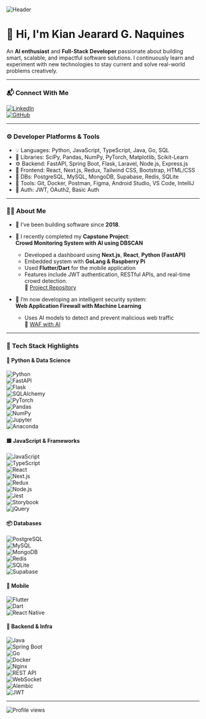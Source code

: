 <div align="left">

![Header](https://github.com/user-attachments/assets/6bf85430-4ff4-4620-8f68-0ab6864e1085)

# 👋 Hi, I'm Kian Jearard G. Naquines

An **AI enthusiast** and **Full-Stack Developer** passionate about building smart, scalable, and impactful software solutions. I continuously learn and experiment with new technologies to stay current and solve real-world problems creatively.

---

### 📬 Connect With Me

[![LinkedIn](https://img.shields.io/badge/LinkedIn-blue?style=for-the-badge&logo=linkedin&logoColor=white)](https://www.linkedin.com/in/kjgnaquines)  
[![GitHub](https://img.shields.io/badge/GitHub-100000?style=for-the-badge&logo=github&logoColor=white)](https://github.com/kiannaquines)

---

### ⚙️ Developer Platforms & Tools

- 💡 Languages: Python, JavaScript, TypeScript, Java, Go, SQL
- 🧪 Libraries: SciPy, Pandas, NumPy, PyTorch, Matplotlib, Scikit-Learn
- ⚙️ Backend: FastAPI, Spring Boot, Flask, Laravel, Node.js, Express.js
- 🎨 Frontend: React, Next.js, Redux, Tailwind CSS, Bootstrap, HTML/CSS
- 🧱 DBs: PostgreSQL, MySQL, MongoDB, Supabase, Redis, SQLite
- 🧰 Tools: Git, Docker, Postman, Figma, Android Studio, VS Code, IntelliJ
- 🔐 Auth: JWT, OAuth2, Basic Auth

---

### 👨‍💻 About Me

- 🧠 I’ve been building software since **2018**.
- 📘 I recently completed my **Capstone Project**:  
  **Crowd Monitoring System with AI using DBSCAN**  
  - Developed a dashboard using **Next.js**, **React**, **Python (FastAPI)**  
  - Embedded system with **GoLang & Raspberry Pi**  
  - Used **Flutter/Dart** for the mobile application  
  - Features include JWT authentication, RESTful APIs, and real-time crowd detection.  
  🔗 [Project Repository](https://github.com/kiannaquines/crowd-monitoring-app)

- 🔬 I’m now developing an intelligent security system:  
  **Web Application Firewall with Machine Learning**  
  - Uses AI models to detect and prevent malicious web traffic  
  🔗 [WAF with AI](https://github.com/kiannaquines/web-application-firewall-machine-learning)

---

### 🧪 Tech Stack Highlights

#### 🐍 Python & Data Science  
![Python](https://img.shields.io/badge/Python-3776AB?style=for-the-badge&logo=python&logoColor=white)  
![FastAPI](https://img.shields.io/badge/FastAPI-009688?style=for-the-badge&logo=fastapi&logoColor=white)  
![Flask](https://img.shields.io/badge/Flask-000000?style=for-the-badge&logo=flask&logoColor=white)  
![SQLAlchemy](https://img.shields.io/badge/SQLAlchemy-336791?style=for-the-badge&logo=sqlalchemy&logoColor=white)  
![PyTorch](https://img.shields.io/badge/PyTorch-EE4C2C?style=for-the-badge&logo=pytorch&logoColor=white)  
![Pandas](https://img.shields.io/badge/Pandas-150458?style=for-the-badge&logo=pandas&logoColor=white)  
![NumPy](https://img.shields.io/badge/Numpy-013243?style=for-the-badge&logo=numpy&logoColor=white)  
![Jupyter](https://img.shields.io/badge/Jupyter-F37626?style=for-the-badge&logo=jupyter&logoColor=white)  
![Anaconda](https://img.shields.io/badge/Anaconda-44A833?style=for-the-badge&logo=anaconda&logoColor=white)

#### 🟨 JavaScript & Frameworks  
![JavaScript](https://img.shields.io/badge/JavaScript-F7DF1E?style=for-the-badge&logo=javascript&logoColor=black)  
![TypeScript](https://img.shields.io/badge/TypeScript-3178C6?style=for-the-badge&logo=typescript&logoColor=white)  
![React](https://img.shields.io/badge/React-61DAFB?style=for-the-badge&logo=react&logoColor=black)  
![Next.js](https://img.shields.io/badge/Next.js-000000?style=for-the-badge&logo=nextdotjs&logoColor=white)  
![Redux](https://img.shields.io/badge/Redux-764ABC?style=for-the-badge&logo=redux&logoColor=white)  
![Node.js](https://img.shields.io/badge/Node.js-339933?style=for-the-badge&logo=nodedotjs&logoColor=white)  
![Jest](https://img.shields.io/badge/Jest-C21325?style=for-the-badge&logo=jest&logoColor=white)  
![Storybook](https://img.shields.io/badge/Storybook-FF4785?style=for-the-badge&logo=storybook&logoColor=white)  
![jQuery](https://img.shields.io/badge/jQuery-0769AD?style=for-the-badge&logo=jquery&logoColor=white)

#### 📦 Databases  
![PostgreSQL](https://img.shields.io/badge/PostgreSQL-4169E1?style=for-the-badge&logo=postgresql&logoColor=white)  
![MySQL](https://img.shields.io/badge/MySQL-4479A1?style=for-the-badge&logo=mysql&logoColor=white)  
![MongoDB](https://img.shields.io/badge/MongoDB-47A248?style=for-the-badge&logo=mongodb&logoColor=white)  
![Redis](https://img.shields.io/badge/Redis-DC382D?style=for-the-badge&logo=redis&logoColor=white)  
![SQLite](https://img.shields.io/badge/SQLite-003B57?style=for-the-badge&logo=sqlite&logoColor=white)  
![Supabase](https://img.shields.io/badge/Supabase-3ECF8E?style=for-the-badge&logo=supabase&logoColor=white)

#### 📱 Mobile  
![Flutter](https://img.shields.io/badge/Flutter-02569B?style=for-the-badge&logo=flutter&logoColor=white)  
![Dart](https://img.shields.io/badge/Dart-0175C2?style=for-the-badge&logo=dart&logoColor=white)  
![React Native](https://img.shields.io/badge/React_Native-61DAFB?style=for-the-badge&logo=react&logoColor=black)

#### 📂 Backend & Infra  
![Java](https://img.shields.io/badge/Java-ED8B00?style=for-the-badge&logo=java&logoColor=white)  
![Spring Boot](https://img.shields.io/badge/Spring_Boot-6DB33F?style=for-the-badge&logo=spring-boot&logoColor=white)  
![Go](https://img.shields.io/badge/Go-00ADD8?style=for-the-badge&logo=go&logoColor=white)  
![Docker](https://img.shields.io/badge/Docker-2496ED?style=for-the-badge&logo=docker&logoColor=white)  
![Nginx](https://img.shields.io/badge/Nginx-009639?style=for-the-badge&logo=nginx&logoColor=white)  
![REST API](https://img.shields.io/badge/REST_API-000000?style=for-the-badge&logo=flask&logoColor=white)  
![WebSocket](https://img.shields.io/badge/WebSocket-000000?style=for-the-badge&logo=websocket&logoColor=white)  
![Alembic](https://img.shields.io/badge/Alembic-000000?style=for-the-badge&logo=python&logoColor=white)  
![JWT](https://img.shields.io/badge/JWT-000000?style=for-the-badge&logo=jsonwebtokens&logoColor=white)

---

<p align="left">
  <img src="https://komarev.com/ghpvc/?username=kiannaquines&label=Profile%20views&color=0e75b6&style=flat" alt="Profile views" />
</p>

</div>
